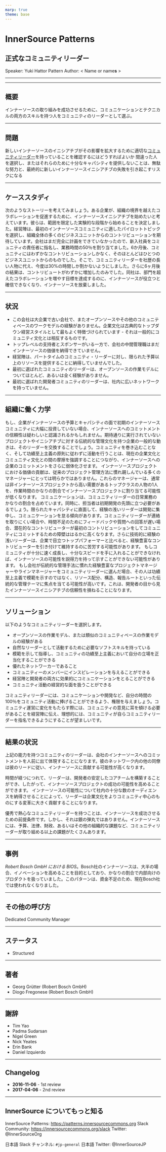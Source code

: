 ```yaml
---
marp: true
theme: base
---
```



<!-- _class: cover lead -->

# InnerSource Patterns

## 正式なコミュニティリーダー

Speaker: Yuki Hattor
Pattern Author: < Name or name**s** >

---

<!--
header: '**InnerSource Patterns**: 正式なコミュニティリーダー'
paginate: true
class: slides
footer: '[Yuki Hattori (@yuhattor)](https://twitter.com/yuhattor)'
-->




---

## 概要

インナーソースの取り組みを成功させるために、コミュニケーションとテクニカルの両方のスキルを持つ人をコミュニティのリーダーとして選ぶ。

---

## 問題

新しいインナーソースのイニシアチブがその影響を拡大するために適切な[コミュニティリーダー](http://www.artofcommunityonline.org/)を持っていることを確認するにはどうすればよいか
間違った人を選択し、またはそれらのために十分なキャパシティを提供しないことは、無駄な努力と、最終的に新しいインナーソースイニシアチブの失敗を引き起こすリスクになる

---

## ケーススタディ

次のようなストーリーを考えてみましょう。ある企業が、組織の境界を越えたコラボレーションを促進するために、インナーソースイニシアチブを始めたいと考えています。彼らは、範囲を限定した実験的な段階から始めることを決定しました。経営陣は、最初のインナーソースコミュニティに適したパイロットトピックを選択し、組織全体の多くのビジネスユニットからのコントリビューションを期待しています。会社はまだ完全に計画をできていなかったので、新入社員をコミュニティの責任者に指名し、業務時間の50％を割り当てました。6か月後、コミュニティにはわずかなコントリビューションしかなく、そのほとんどはひとつのビジネスユニットからのものでした。そこで、コミュニティリーダーを社歴の長い人物に代え、今度は30%の時間しか割かないようにしました。さらに6ヶ月後の結果は、コントリビュートがわずかに増加したのみでした。同社は、部門を超えたコラボレーションを増やす目標を達成するのに、インナーソースが役立つと確信できなくなり、インナーソースを放棄しました。

---

## 状況

- この会社は大企業で古い会社で、またオープンソースやその他のコミュニティベースのワークモデルの経験がありません。企業文化は古典的なトップダウン経営スタイルとして最もよく特徴づけられています - それは一般的にコミュニティ文化とは相反するものです。
- トップレベルの支持者とスポンサーがいる一方で、会社の中間管理職はまだインナーソースの価値を納得できていません。
- 経営陣は、パートタイムのコミュニティ・リーダーに対し、限られた予算以上のリソースを提供することに納得していませんでした。
- 最初に選ばれたコミュニティのリーダーは、オープンソースの作業モデルについてほとんど、あるいは全く経験がありません。
- 最初に選ばれた開発者コミュニティのリーダーは、社内に広いネットワークを持っていません。

---

## 組織に働く力学

もし、企業がインナーソースの予算とキャパシティの面で初期のインナーソースコミュニティに大幅に投資していない場合、インナーソースへのコミットメントの信頼性は疑わしいと認識されるかもしれません。期待通りに実行されていないプロジェクトやイニシアチブに対する伝統的な管理文化を持つ企業の一般的な動きは、そのリーダーを交換することでしょう。コミュニティを巻き込むことなく、そして功績至上主義の原則に従わずに活動を行うことは、現在の企業文化とコミュニティ文化との間の摩擦を強調することにつながり、インナーソースへの企業のコミットメントをさらに弱体化させます。
インナーソースプロジェクトにおける価値の貢献は、従来のプロジェクト管理方法に慣れ親しんでいる多くのマネージャーにとっては明らかではありません。これらのマネージャーは、通常は非インナーソースプロジェクトから高い需要があるトップクラスの人物の1人を、作業時間のかなりの割合でインナーソースプロジェクトに割り当てる可能性が低くなります。
コミュニケーションは、コミュニティリーダーの日常業務のかなりの割合を占めています。同時に、担当者は初期開発の先頭に立つ必要があるでしょう。限られたキャパシティに直面して、経験の浅いリーダーは開発に集中し、コミュニケーションを怠る傾向があります。コミュニティリーダーが連絡を取りにくい場合や、時間不足のためにフィードバックや質問への回答が遅い場合、潜在的なコントリビューターが最初のコントリビューションをしてコミュニティにコミットするための障壁ははるかに高くなります。さらに技術的に経験の浅いリーダーは、企業で目立つトップパフォーマーと比べると、経験豊富なコントリビューターを引き付けて維持するのに苦労する可能性があります。
もしコミュニティが十分に速く成長し、十分なスピードを手に入れることができなければ、インナーソースの可能性を説得力を持って示すことができない可能性があります。
もし会社が伝統的な管理手法に慣れた経験豊富なプロジェクトマネージャーやラインマネージャーをコミュニティリーダーに選んだ場合、その人は功績至上主義で模範を示すのではなく、リソース配分、構造、報告ルートといった伝統的な管理テーマに焦点を当てる可能性が高いです。これは、開発者の目から見たインナーソースイニシアチブの信頼性を損ねることになります。

---

## ソリューション

以下のようなコミュニティリーダーを選択します。

- オープンソースの作業モデル、または類似のコミュニティベースの作業モデルの経験がある
- 自然なリーダーとして活動するために必要なソフトスキルを持っている
- 模範を示して指導し、コミュニティの功績至上主義において自分の立場を正当化することができる
- 優れたネットワーカーであること
- コミュニティーのメンバーにインスピレーションを与えることができる
- 経営陣と開発者の両方に効果的にコミュニケーションをとることができる
- コミュニティ活動の経営的な面を扱うことができる

コミュニティリーダーには、コミュニケーションや開発など、自分の時間の100％をコミュニティ活動に捧げることができるよう、権限を与えましょう。コミュニティ運営に変化をもたらす際には、コミュニティの意見に耳を傾ける必要があることを経営陣に伝え、理想的には、コミュニティが自らコミュニティリーダーを指名できるようにすることが望ましいです。

---

## 結果の状況

上記の能力を持つコミュニティのリーダーは、会社のインナーソースへのコミットメントを人前に出て体現することになります。彼のネットワーク内の他の同僚は彼のリードに従い、インナーソースに貢献する可能性が高くなります。

時間が経つにつれて、リーダーは、開発者の安定したコアチームを構築することができ、したがって、インナーソースプロジェクトの成功の可能性を高めることができます。
インナーソースの可能性について社内の十分な数のオーディエンスを納得させることによって、リーダーは企業文化をよりコミュニティ中心のものにする変革に大きく貢献することになります。

優秀で熱心なコミュニティリーダーを持つことは、インナーソースを成功させるための前提条件です。しかし、それは銀の弾丸ではありません。インナーソースには、予算、法律、財政、あるいはその他の組織的な課題など、コミュニティリーダーが取り組める以上の課題がたくさんあります。

---

## 事例

_Robert Bosch GmbH における BIOS_。Bosch社のインナーソースは、大半の場合、イノベーションを高めることを目的としており、かなりの割合で内部向けのプロダクトを扱っていました。このパターンは、資金不足のため、現在Bosch社では使われなくなりました。

---

## その他の呼び方

Dedicated Community Manager

---

## ステータス

* Structured

---

## 著者

- Georg Grütter (Robert Bosch GmbH)
- Diogo Fregonese (Robert Bosch GmbH)

---

## 謝辞

- Tim Yao
- Padma Sudarsan
- Nigel Green
- Nick Yeates
- Erin Bank
- Daniel Izquierdo

---

## Changelog

- **2016-11-06** - 1st review
- **2017-04-06** - 2nd review

---

## InnerSource についてもっと知る

InnerSource Patterns: https://patterns.innersourcecommons.org
Slack Community: https://innersourcecommons.org/slack
Twitter: @InnerSourceOrg

日本語 Slack チャンネル: ```#jp-general```
日本語 Twitter: @InnerSourceJP
